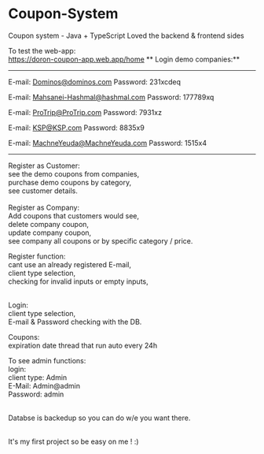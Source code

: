 
# Coupon-System
Coupon system - Java + TypeScript
Loved the backend & frontend sides


To test the web-app: <br/>
https://doron-coupon-app.web.app/home
**
Login demo companies:**

----------------------
E-mail: Dominos@dominos.com
Password: 231xcdeq

E-mail: Mahsanei-Hashmal@hashmal.com
Password: 177789xq

E-mail: ProTrip@ProTrip.com
Password: 7931xz

E-mail: KSP@KSP.com
Password: 8835x9

E-mail: MachneYeuda@MachneYeuda.com
Password: 1515x4
</br>

----------------------

Register as Customer: <br/>
see the demo coupons from companies, <br/>
purchase demo coupons by category, <br/>
see customer details. <br/>
<br/>
Register as Company: <br/>
Add coupons that customers would see, <br/>
delete company coupon, <br/>
update company coupon, <br/>
see company all coupons or by specific category / price. <br/>

Register function:<br/>
cant use an already registered E-mail,<br/>
client type selection,<br/>
checking for invalid inputs or empty inputs,<br/>

<br/>
Login:<br/>
client type selection,<br/>
E-mail & Password checking with the DB.<br/>

Coupons:<br/>
expiration date thread that run auto every 24h
<br/>

To see admin functions:<br/>
login:<br/>
client type: Admin<br/>
E-Mail: Admin@admin<br/>
Password: admin<br/>
<br/>

Databse is backedup so you can do w/e you want there.<br/>
<br/>

It's my first project so be easy on me ! :)
